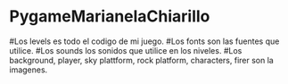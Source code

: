 # PygameMarianelaChiarillo
#Los levels es todo el codigo de mi juego.
#Los fonts son las fuentes que utilice.
#Los sounds los sonidos que utilice en los niveles.
#Los background, player, sky plattform, rock platform, characters, firer son la imagenes.
